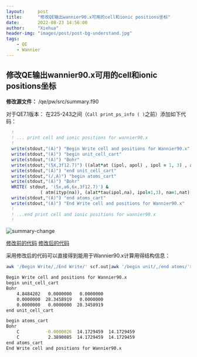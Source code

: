 ```yaml
---
layout:     post
title:      "修改QE输出wannier90.x可用的cell和ionic positions坐标"
date:       2022-08-23 14:56:00
author:     "Xiehua"
header-img: "images/post/post-bg-understand.jpg"
tags:
    - QE
    - Wannier
---
```


## 修改QE输出wannier90.x可用的cell和ionic positions坐标

**修改源文件：** /qe/pw/src/summary.f90

对于QE7.1版本：
在225-243之间（`Call print_ps_info ( )`之前）添加如下代码：

```fortran
  !
  ! ... print cell and ionic positions for wannier90.x
  !
  write(stdout,"(A)") "Begin Write cell and positions for Wannier90.x"
  write(stdout,"(A)") "begin unit_cell_cart"
  write(stdout,"(A)") "Bohr"
  write(stdout,"(5X,3f12.7)") ((alat*at (ipol, apol) , ipol = 1, 3) , apol = 1, 3)
  write(stdout,"(A)") "end unit_cell_cart"
  write(stdout,"(/,A)") "begin atoms_cart"
  write(stdout,"(A)") "Bohr"
  WRITE( stdout, '(5x,a6,6x,3f12.7)') &
             ( atm(ityp(na)), (alat*tau(ipol,na), ipol=1,3), na=1,nat)  
  write(stdout,"(A)") "end atoms_cart"
  write(stdout,"(A)") "End Write cell and positions for Wannier90.x"
  !
  ! ...end print cell and ionic positions for wannier90.x
  ! 
```

![summary-change][1]

[修改前的代码][2]
[修改后的代码][3]

采用修改后的代码可以直接得到能用于Wannier90.x计算用得结构信息：

```bash
awk '/Begin Write/,/End Write/' scf.out|awk '/begin unit/,/end atoms/'>>carbyne.win
```

```bash
Begin Write cell and positions for Wannier90.x
begin unit_cell_cart
Bohr
    4.8484202   0.0000000   0.0000000
    0.0000000  28.3458919   0.0000000
    0.0000000   0.0000000  28.3458919
end unit_cell_cart

begin atoms_cart
Bohr
    C          -0.0000026  14.1729459  14.1729459
    C           2.3890085  14.1729459  14.1729459
end atoms_cart
End Write cell and positions for Wannier90.x
```

[1]:https://xh125.github.io/images/QE-change/summary.png
[2]:https://github.com/xh125/LVCSH-new/blob/main/docs/QE_change_code/QE_change_code/v7.1/Originalcode/PW/src/summary.f90
[3]:https://github.com/xh125/LVCSH-new/blob/main/docs/QE_change_code/QE_change_code/v7.1/PW/src/summary.f90  
